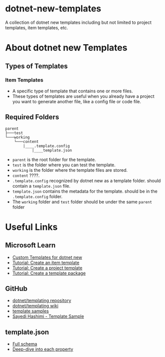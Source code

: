 # dotnet-new-templates
A collection of dotnet new templates including but not limited to project templates, item templates, etc.

# About dotnet new Templates
## Types of Templates
### Item Templates
- A specific type of template that contains one or more files. 
- These types of templates are useful when you already have a project you want to generate another file, like a config file or code file.
## Required Folders
```plaintext
parent
├───test
└───working
    └───content
        |____.template.config
            |____template.json
```
- `parent` is the root folder for the template.
- `test` is the folder where you can test the template.
- `working` is the folder where the template files are stored.
- `content` ????.
- `.template.config` recognized by dotnet new as a template folder. should contain a `template.json` file.
- `template.json` contains the metadata for the template. should be in the `.template.config` folder.
- The `working` folder and `test` folder should be under the same `parent` folder

# Useful Links
## Microsoft Learn
- [Custom Templates for dotnet new](https://docs.microsoft.com/en-us/dotnet/core/tools/custom-templates)
- [Tutorial: Create an item template](https://learn.microsoft.com/en-us/dotnet/core/tutorials/cli-templates-create-item-template)
- [Tutorial: Create a project template](https://learn.microsoft.com/en-us/dotnet/core/tutorials/cli-templates-create-project-template)
- [Tutorial: Create a template package](https://learn.microsoft.com/en-us/dotnet/core/tutorials/cli-templates-create-template-package)
## GitHub
- [dotnet/templating repository](https://github.com/dotnet/templating/)
- [dotnet/templating wiki](https://github.com/dotnet/templating/wiki)
- [template samples](https://github.com/dotnet/templating/tree/main/dotnet-template-samples)
- [Sayedi Hashimi - Template Sample](https://github.com/sayedihashimi/template-sample?tab=readme-ov-file)
## template.json
- [Full schema](https://json.schemastore.org/template)
- [Deep-dive into each property](https://github.com/dotnet/templating/wiki/Reference-for-template.json)